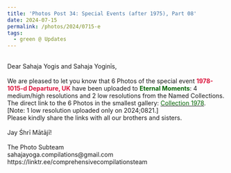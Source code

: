 ```yaml
---
title: 'Photos Post 34: Special Events (after 1975), Part 08'
date: 2024-07-15
permalink: /photos/2024/0715-e
tags:
  - green @ Updates
---
```


<p>
<br>
Dear Sahaja Yogis and Sahaja Yoginīs,<br>
<br>
We are pleased to let you know that 6 Photos of the special event <font color="Crimson"><b>1978-1015-d Departure, UK</b></font> have been uploaded to <font color="DarkGreen"><b>Eternal Moments</b></font>: 4 medium/high resolutions and 2 low resolutions from the Named Collections.<br>
The direct link to the 6 Photos in the smallest gallery: <a href="https://eternalmoments.smugmug.com/Collections/Patricia-Proenza-Collection/1978"><font color="DarkGreen">Collection 1978</font></a>.<br>
[Note: 1 low resolution uploaded only on 2024;0821.]<br>
Please kindly share the links with all our brothers and sisters.<br>
<br>
Jay Śhrī Mātājī!<br>
<br>
The Photo Subteam<br>
sahajayoga.compilations@gmail.com<br>
https://linktr.ee/comprehensivecompilationsteam
</p>